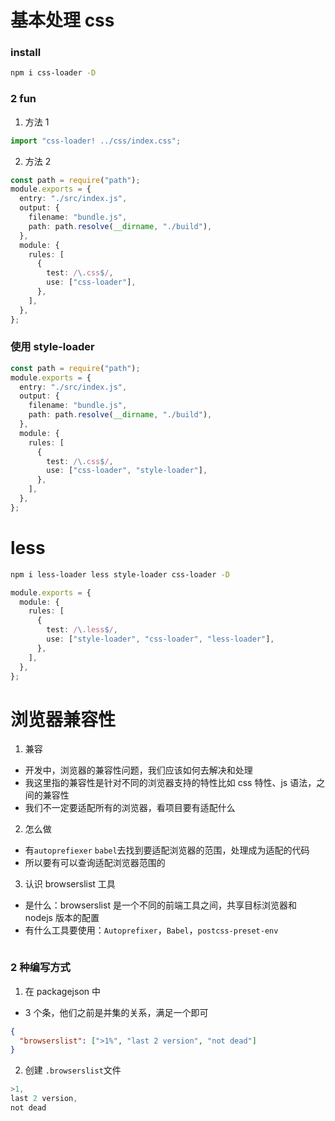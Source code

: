 # 基本处理 css

### install

```bash
npm i css-loader -D
```

### 2 fun

1. 方法 1

```ts
import "css-loader! ../css/index.css";
```

2. 方法 2

```ts
const path = require("path");
module.exports = {
  entry: "./src/index.js",
  output: {
    filename: "bundle.js",
    path: path.resolve(__dirname, "./build"),
  },
  module: {
    rules: [
      {
        test: /\.css$/,
        use: ["css-loader"],
      },
    ],
  },
};
```

### 使用 style-loader

```ts
const path = require("path");
module.exports = {
  entry: "./src/index.js",
  output: {
    filename: "bundle.js",
    path: path.resolve(__dirname, "./build"),
  },
  module: {
    rules: [
      {
        test: /\.css$/,
        use: ["css-loader", "style-loader"],
      },
    ],
  },
};
```

# less

```bash
npm i less-loader less style-loader css-loader -D
```

```ts
module.exports = {
  module: {
    rules: [
      {
        test: /\.less$/,
        use: ["style-loader", "css-loader", "less-loader"],
      },
    ],
  },
};
```

# 浏览器兼容性

1. 兼容

- 开发中，浏览器的兼容性问题，我们应该如何去解决和处理
- 我这里指的兼容性是针对不同的浏览器支持的特性比如 css 特性、js 语法，之间的兼容性
- 我们不一定要适配所有的浏览器，看项目要有适配什么

2. 怎么做

- 有`autoprefiexer` `babel`去找到要适配浏览器的范围，处理成为适配的代码
- 所以要有可以查询适配浏览器范围的

3. 认识 browserslist 工具

- 是什么：browserslist 是一个不同的前端工具之间，共享目标浏览器和 nodejs 版本的配置
- 有什么工具要使用：`Autoprefixer`，`Babel`，`postcss-preset-env`

```ts

```

### 2 种编写方式

1. 在 packagejson 中

- 3 个条，他们之前是并集的关系，满足一个即可

```json
{
  "browserslist": [">1%", "last 2 version", "not dead"]
}
```

2. 创建 `.browserslist`文件

```ts
>1,
last 2 version,
not dead
```

```ts

```

```ts

```
